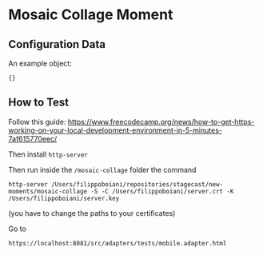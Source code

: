 # Mosaic Collage Moment

## Configuration Data
An example object:
```
{}
```

## How to Test

Follow this guide: 
https://www.freecodecamp.org/news/how-to-get-https-working-on-your-local-development-environment-in-5-minutes-7af615770eec/

Then install `http-server`

Then run inside the `/mosaic-collage` folder the command

```
http-server /Users/filippoboiani/repositories/stagecast/new-moments/mosaic-collage -S -C /Users/filippoboiani/server.crt -K /Users/filippoboiani/server.key
```

(you have to change the paths to your certificates)

Go to 
```
https://localhost:8081/src/adapters/tests/mobile.adapter.html
```